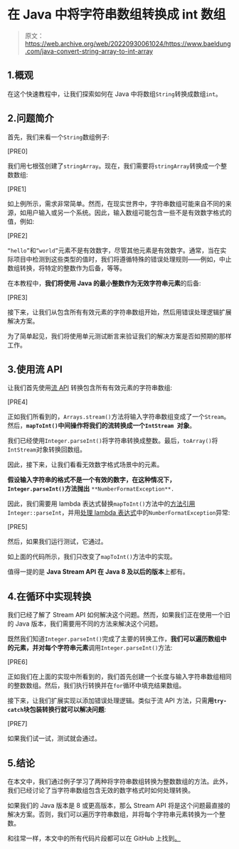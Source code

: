# 在 Java 中将字符串数组转换成 int 数组

> 原文：<https://web.archive.org/web/20220930061024/https://www.baeldung.com/java-convert-string-array-to-int-array>

## 1.概观

在这个快速教程中，让我们探索如何在 Java 中将数组`String`转换成数组`int`。

## 2.问题简介

首先，我们来看一个`String`数组例子:

[PRE0]

我们用七根弦创建了`stringArray`。现在，我们需要将`stringArray`转换成一个整数数组:

[PRE1]

如上例所示，需求非常简单。然而，在现实世界中，字符串数组可能来自不同的来源，如用户输入或另一个系统。因此，输入数组可能包含一些不是有效数字格式的值，例如:

[PRE2]

`“hello”`和`“world”`元素不是有效数字，尽管其他元素是有效数字。通常，当在实际项目中检测到这些类型的值时，我们将遵循特殊的错误处理规则——例如，中止数组转换，将特定的整数作为后备，等等。

在本教程中，**我们将使用 Java 的最小整数作为无效字符串元素**的后备:

[PRE3]

接下来，让我们从包含所有有效元素的字符串数组开始，然后用错误处理逻辑扩展解决方案。

为了简单起见，我们将使用单元测试断言来验证我们的解决方案是否如预期的那样工作。

## 3.使用流 API

让我们首先使用[流 API](/web/20230103082815/https://www.baeldung.com/java-8-streams) 转换包含所有有效元素的字符串数组:

[PRE4]

正如我们所看到的，`Arrays.stream()`方法将输入字符串数组变成了一个`Stream`。然后，**`mapToInt()`中间操作将我们的流转换成一个`IntStream `对象**。

我们已经使用`Integer.parseInt()`将字符串转换成整数。最后，`toArray()`将`IntStream`对象转换回数组。

因此，接下来，让我们看看无效数字格式场景中的元素。

**假设输入字符串的格式不是一个有效的数字，在这种情况下，`Integer.parseInt()`方法抛出** `**NumberFormatException**.`

因此，我们需要用 lambda 表达式替换`mapToInt()`方法中的[方法引用](/web/20230103082815/https://www.baeldung.com/java-method-references) `Integer::parseInt`，并用[处理 lambda 表达式](/web/20230103082815/https://www.baeldung.com/java-lambda-exceptions)中的`NumberFormatException`异常:

[PRE5]

然后，如果我们运行测试，它通过。

如上面的代码所示，我们只改变了`mapToInt()`方法中的实现。

值得一提的是 **Java Stream API 在 Java 8 及以后的版本**上都有。

## 4.在循环中实现转换

我们已经了解了 Stream API 如何解决这个问题。然而，如果我们正在使用一个旧的 Java 版本，我们需要用不同的方法来解决这个问题。

既然我们知道`Integer.parseInt()`完成了主要的转换工作，**我们可以遍历数组中的元素，并对每个字符串元素**调用`Integer.parseInt()`方法:

[PRE6]

正如我们在上面的实现中所看到的，我们首先创建一个长度与输入字符串数组相同的整数数组。然后，我们执行转换并在`for`循环中填充结果数组。

接下来，让我们扩展实现以添加错误处理逻辑。类似于流 API 方法，只需**用`try-catch`块包装转换行就可以解决问题**:

[PRE7]

如果我们试一试，测试就会通过。

## 5.结论

在本文中，我们通过例子学习了两种将字符串数组转换为整数数组的方法。此外，我们已经讨论了当字符串数组包含无效的数字格式时如何处理转换。

如果我们的 Java 版本是 8 或更高版本，那么 Stream API 将是这个问题最直接的解决方案。否则，我们可以遍历字符串数组，并将每个字符串元素转换为一个整数。

和往常一样，本文中的所有代码片段都可以在 GitHub 上找到[。](https://web.archive.org/web/20230103082815/https://github.com/eugenp/tutorials/tree/master/core-java-modules/core-java-arrays-convert)
